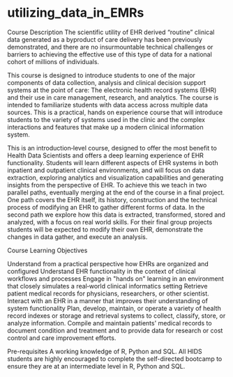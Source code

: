 # utilizing_data_in_EMRs

Course Description
The scientific utility of EHR derived “routine” clinical data generated as a byproduct of care delivery has been previously demonstrated, and there are no insurmountable technical challenges or barriers to achieving the effective use of this type of data for a national cohort of millions of individuals.

This course is designed to introduce students to one of the major components of data collection, analysis and clinical decision support systems at the point of care: The electronic health record systems (EHR) and their use in care management, research, and analytics. The course is intended to familiarize students with data access across multiple data sources. This is a practical, hands on experience course that will introduce students to the variety of systems used in the clinic and the complex interactions and features that make up a modern clinical information system.

This is an introduction‐level course, designed to offer the most benefit to Health Data Scientists and offers a deep learning experience of EHR functionality. Students will learn different aspects of EHR systems in both inpatient and outpatient clinical environments, and will focus on data extraction, exploring analytics and visualization capabilities and generating insights from the perspective of EHR. To achieve this we teach in two parallel paths, eventually merging at the end of the course in a final project. One path covers the EHR itself, its history, construction and the technical process of modifying an EHR to gather different forms of data. In the second path we explore how this data is extracted, transformed, stored and analyzed, with a focus on real world skills. For their final group projects students will be expected to modify their own EHR, demonstrate the changes in data gather, and execute an analysis.

Course Learning Objectives

Understand from a practical perspective how EHRs are organized and configured
Understand EHR functionality in the context of clinical workflows and processes
Engage in "hands on" learning in an environment that closely simulates a real‐world clinical informatics setting
Retrieve patient medical records for physicians, researchers, or other scientist.
Interact with an EHR in a manner that improves their understanding of system functionality
Plan, develop, maintain, or operate a variety of health record indexes or storage and retrieval systems to collect, classify, store, or analyze information.
Compile and maintain patients' medical records to document condition and treatment and to provide data for research or cost control and care improvement efforts.

Pre-requisites
A working knowledge of R, Python and SQL. All HIDS students are highly encouraged to complete the self-directed bootcamp to ensure they are at an intermediate level in R, Python and SQL.


